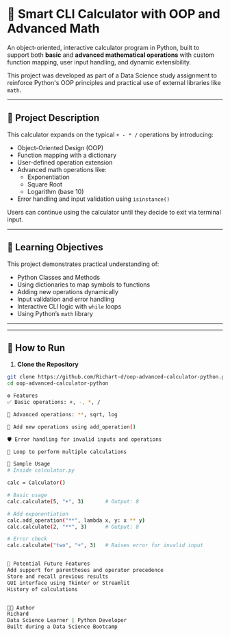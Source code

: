 # 🧮 Smart CLI Calculator with OOP and Advanced Math

An object-oriented, interactive calculator program in Python, built to support both **basic** and **advanced mathematical operations** with custom function mapping, user input handling, and dynamic extensibility.

This project was developed as part of a Data Science study assignment to reinforce Python's OOP principles and practical use of external libraries like `math`.

---

## 📌 Project Description

This calculator expands on the typical `+ - * /` operations by introducing:

- Object-Oriented Design (OOP)
- Function mapping with a dictionary
- User-defined operation extension
- Advanced math operations like:
  - Exponentiation
  - Square Root
  - Logarithm (base 10)
- Error handling and input validation using `isinstance()`

Users can continue using the calculator until they decide to exit via terminal input.

---

## 🧠 Learning Objectives

This project demonstrates practical understanding of:

- Python Classes and Methods
- Using dictionaries to map symbols to functions
- Adding new operations dynamically
- Input validation and error handling
- Interactive CLI logic with `while` loops
- Using Python’s `math` library

---


---

## 🚀 How to Run

1. **Clone the Repository**

```bash
git clone https://github.com/Richart-d/oop-advanced-calculator-python.git
cd oop-advanced-calculator-python

⚙️ Features
✅ Basic operations: +, -, *, /

🧠 Advanced operations: **, sqrt, log

🔧 Add new operations using add_operation()

🛡️ Error handling for invalid inputs and operations

🔄 Loop to perform multiple calculations

📐 Sample Usage
# Inside calculator.py

calc = Calculator()

# Basic usage
calc.calculate(5, "+", 3)       # Output: 8

# Add exponentiation
calc.add_operation("**", lambda x, y: x ** y)
calc.calculate(2, "**", 3)      # Output: 8

# Error check
calc.calculate("two", "+", 3)   # Raises error for invalid input


🧩 Potential Future Features
Add support for parentheses and operator precedence
Store and recall previous results
GUI interface using Tkinter or Streamlit
History of calculations


👨‍💻 Author
Richard
Data Science Learner | Python Developer
Built during a Data Science Bootcamp




